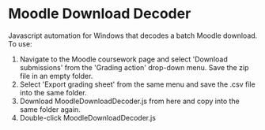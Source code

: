 # Moodle Download Decoder
 
Javascript automation for Windows that decodes a batch Moodle download. To use:

1. Navigate to the Moodle coursework page and select 'Download submissions' from the 'Grading action' drop-down menu. Save the zip file in an empty folder.
2. Select 'Export grading sheet' from the same menu and save the .csv file into the same folder.
3. Download MoodleDownloadDecoder.js from here and copy into the same folder again.
4. Double-click MoodleDownloadDecoder.js
